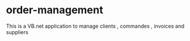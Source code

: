 # order-management

This is a VB.net application to manage clients , commandes , invoices and suppliers 
